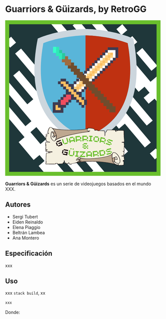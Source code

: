 # Guarriors & Güizards, by RetroGG

![Logo del juego Guarriors & Güizard](./assets/game-logo.png?raw=true "Guarriors and Güizard")

**Guarriors & Güizards** es un serie de videojuegos basados en el mundo XXX.

## Autores

- Sergi Tubert
- Eiden Reinaldo
- Elena Piaggio
- Beltrán Lambea
- Ana Montero

## Especificación

xxx

## Uso

xxx `stack build`, xx

```bash
xxx
```

Donde: